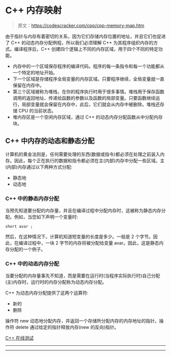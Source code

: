 # C++ 内存映射

> 原文：<https://codescracker.com/cpp/cpp-memory-map.htm>

由于指针与内存有着密切的关系，因为它们存储内存位置的地址，并且它们也促进了 C++ 的动态内存分配例程，所以我们必须理解 C++ 为其程序组织内存的方式。编译程序后，C++ 创建四个逻辑上不同的内存区域，用于四个不同的特定功能。

*   内存中的一个区域保存程序的编译代码。程序的每一条指令和每一个功能都从一个特定的地址开始。
*   下一个区域是存储程序全局变量的内存区域。只要程序继续，全局变量就一直保留在内存中。
*   第三个区域被称为堆栈，在你的程序执行时用于很多事情。堆栈用于保存函数调用的返回地址、传递给函数的参数以及函数的局部变量。只要函数继续运行，局部变量就会保留在内存中，此后，它们就会从内存中被删除。堆栈还存储 CPU 的当前状态。
*   堆内存区是一个空闲内存区域，通过 C++ 的动态内存分配函数从中分配内存块。

## C++ 中内存的动态和静态分配

计算机的黄金法则是，任何需要处理的东西(数据或指令)都必须在处理之前装入内存。因此，每个正在执行的数据和指令都必须在主(内部)内存中分配一些区域。主(内部)内存通过以下两种方式分配:

*   静态地
*   动态地

### C++ 中的静态内存分配

当预先知道要分配的内存量，并且在编译过程中分配内存时，这被称为静态内存分配。例如，当您如下声明一个变量时:

```
short avar ;
```

然后，在这种情况下，计算机知道短变量的长度是多少。一般是 2 个字节。因此，在编译过程中，一块 2 字节的内存将被分配给变量 avar。因此，这是静态内存分配的一个例子。

### C++ 中的动态内存分配

当要分配的内存量事先不知道，而是需要在运行时(当程序实际执行时)自己分配(主)内存时，运行时的内存分配称为动态内存分配。

C++ 为动态内存分配提供了这两个运算符:

*   新的
*   删除

操作符 new 动态地分配内存，并返回一个存储所分配内存的内存地址的指针。操作符 delete 通过给定的指针释放内存(new 的反向)指针。

[C++ 在线测试](/exam/showtest.php?subid=3)

* * *

* * *